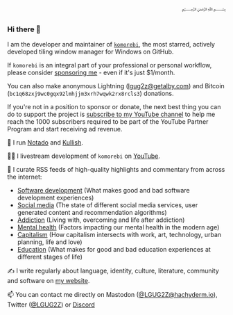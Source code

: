 <div dir="rtl">﷽</div>

### Hi there 👋

I am the developer and maintainer of [`komorebi`](https://github.com/LGUG2Z/komorebi), the most starred, actively developed tiling window manager for Windows on GitHub.

If `komorebi` is an integral part of your professional or personal workflow, please consider [sponsoring me](https://github.com/sponsors/LGUG2Z) - even if it's just $1/month.

You can also make anonymous Lightning ([lgug2z@getalby.com](https://getalby.com/p/lgug2z)) and Bitcoin (`bc1q68zxj9wc0gqx92lmhjjm3xrh7wqwk2rx8rcls3`) donations.

If you're not in a position to sponsor or donate, the next best thing you can do to support the project is [subscribe to my YouTube channel](https://www.youtube.com/channel/UCeai3-do-9O4MNy9_xjO6mg?sub_confirmation=1) to help me reach the 1000 subscribers required to be part of the YouTube Partner Program and start receiving ad revenue.

🔧 I run [Notado](https://notado.app) and [Kullish](https://kulli.sh).

👩‍💻 I livestream development of `komorebi` on [YouTube](https://www.youtube.com/channel/UCeai3-do-9O4MNy9_xjO6mg?sub_confirmation=1).

🔭 I curate RSS feeds of high-quality highlights and commentary from across the internet:
- [Software development](https://notado.app/feeds/jado/software-development) (What makes good and bad software development experiences)
- [Social media](https://notado.app/feeds/jado/social-media) (The state of different social media services, user generated content and recommendation algorithms)
- [Addiction](https://notado.app/feeds/jado/addiction) (Living with, overcoming and life after addiction)
- [Mental health](https://notado.app/feeds/jado/mental-health) (Factors impacting our mental health in the modern age)
- [Capitalism](https://notado.app/feeds/jado/capitalism) (How capitalism intersects with work, art, technology, urban planning, life and love)
- [Education](https://notado.app/feeds/jado/education) (What makes for good and bad education experiences at different stages of life)

✍️ I write regularly about language, identity, culture, literature, community and software on [my website](https://LGUG2Z.com).

📫 You can contact me directly on Mastodon ([@LGUG2Z@hachyderm.io](https://hachyderm.io/@LGUG2Z)), Twitter ([@LGUG2Z](https://twitter.com/LGUG2Z)) or [Discord](https://discord.gg/mGkn66PHkx)

<!--
**LGUG2Z/LGUG2Z** is a ✨ _special_ ✨ repository because its `README.md` (this file) appears on your GitHub profile.

Here are some ideas to get you started:

- 🔭 I’m currently working on ...
- 🌱 I’m currently learning ...
- 👯 I’m looking to collaborate on ...
- 🤔 I’m looking for help with ...
- 💬 Ask me about ...
- 📫 How to reach me: ...
- 😄 Pronouns: ...
- ⚡ Fun fact: ...
-->
